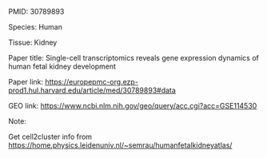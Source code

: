 PMID: 30789893

Species: Human

Tissue: Kidney

Paper title: Single-cell transcriptomics reveals gene expression dynamics of human fetal kidney development

Paper link: https://europepmc-org.ezp-prod1.hul.harvard.edu/article/med/30789893#data

GEO link: https://www.ncbi.nlm.nih.gov/geo/query/acc.cgi?acc=GSE114530

Note:

Get cell2cluster info from https://home.physics.leidenuniv.nl/~semrau/humanfetalkidneyatlas/

